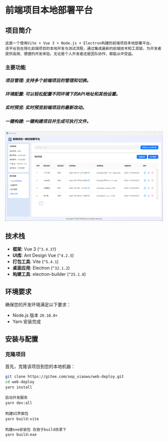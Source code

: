# 前端项目本地部署平台
## 项目简介
    这是一个使用Vite + Vue 3 + Node.js + Electron构建的前端项目本地部署平台。
    该平台旨在简化前端项目的本地开发与测试流程，通过集成最新的前端技术和工具链，为开发者提供高效、便捷的开发体验。无论是个人开发者还是团队协作，都能从中受益。
### 主要功能
##### 项目管理: 支持多个前端项目的管理和切换。
##### 环境配置: 可以轻松配置不同环境下的API地址和其他设置。
##### 实时预览: 实时预览前端项目的最新改动。
##### 一键构建: 一键构建项目并生成可执行文件。
![输入图片说明](src/assets/web_deploy.png)

## 技术栈

- **框架**: Vue 3 (`^3.4.37`)
- **UI库**: Ant Design Vue (`^4.2.5`)
- **打包工具**: Vite (`^5.4.1`)
- **桌面应用**: Electron (`^32.1.2`)
- **构建工具**: electron-builder (`^25.1.8`)

## 环境要求

确保您的开发环境满足以下要求：

- Node.js 版本 `20.10.0+`
- Yarn 安装完成

## 安装与配置

### 克隆项目

首先，克隆该项目到您的本地机器：

```bash
git clone https://gitee.com/oop_xiaowu/web-deploy.git
cd web-deploy
yarn install

启动开发服务
yarn dev:all

构建UI界面包
yarn build:vite

构建exe安装包 存放于build目录下
yarn build:exe


